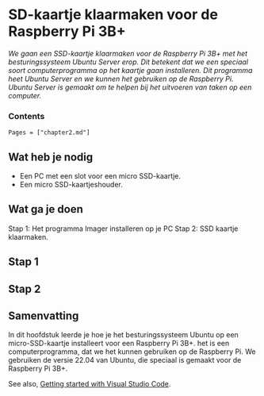 # SD-kaartje klaarmaken voor de Raspberry Pi 3B+

*We gaan een SSD-kaartje klaarmaken voor de Raspberry Pi 3B+ met het besturingssysteem Ubuntu Server erop. Dit betekent dat we een speciaal soort computerprogramma op het kaartje gaan installeren. Dit programma heet Ubuntu Server en we kunnen het gebruiken op de Raspberry Pi. Ubuntu Server is gemaakt om te helpen bij het uitvoeren van taken op een computer.*

### Contents

```@contents
Pages = ["chapter2.md"]
```

## Wat heb je nodig

- Een PC met een slot voor een micro SSD-kaartje.
- Een micro SSD-kaartjeshouder.

## Wat ga je doen

Stap 1: Het programma Imager installeren op je PC
Stap 2: SSD kaartje klaarmaken.

## Stap 1

## Stap 2


## Samenvatting

In dit hoofdstuk leerde je hoe je het besturingssysteem Ubuntu op een micro-SSD-kaartje installeert voor een Raspberry Pi 3B+. het is een computerprogramma, dat we het kunnen gebruiken op de Raspberry Pi. We gebruiken de versie 22.04 van Ubuntu, die speciaal is gemaakt voor de Raspberry Pi 3B+.

See also, [Getting started with Visual Studio Code](https://code.visualstudio.com/docs/introvideos/basics).